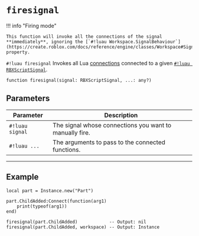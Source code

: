 # `firesignal`

!!! info "Firing mode"

    This function will invoke all the connections of the signal **immediately**, ignoring the [`#!luau Workspace.SignalBehaviour`](https://create.roblox.com/docs/reference/engine/classes/Workspace#SignalBehavior) property.

`#!luau firesignal` Invokes all Lua [connections](https://create.roblox.com/docs/reference/engine/datatypes/RBXScriptConnection) connected to a given [`#!luau RBXScriptSignal`](https://create.roblox.com/docs/reference/engine/datatypes/RBXScriptSignal).

```luau
function firesignal(signal: RBXScriptSignal, ...: any?)
```

## Parameters

| Parameter         | Description                                            |
|------------------|--------------------------------------------------------|
| `#!luau signal`    | The signal whose connections you want to manually fire. |
| `#!luau ...`       | The arguments to pass to the connected functions.       |

---

## Example

```luau title="Manually firing a signal with and without arguments" linenums="1"
local part = Instance.new("Part")

part.ChildAdded:Connect(function(arg1)
    print(typeof(arg1))
end)

firesignal(part.ChildAdded)            -- Output: nil
firesignal(part.ChildAdded, workspace) -- Output: Instance
```
